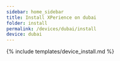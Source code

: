 ```yaml
---
sidebar: home_sidebar
title: Install XPerience on dubai
folder: install
permalink: /devices/dubai/install
device: dubai
---
```

{% include templates/device_install.md %}
